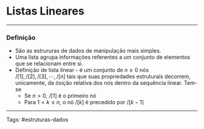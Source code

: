 # Listas Lineares

---

### Definição

- São as estrururas de dados de manipulação mais simples.
- Uma lista agrupa informações referentes a um conjunto de elementos que se relacionam entre si.
- Definição de lista linear - é um conjunto de $n \geq 0$ nós $/[1],/[2],/[3],\cdots,/[n]$ tais que suas propriedades estruturais decorrem, unicamente, da ósição relativa dos nós dentro da sequência linear. Tem-se
	- Se $n>0$, $/[1]$ é o primeiro nó
	- Para $1 < k \leq n$, o nó $/[k]$ é precedido por $/[k-1]$

---

Tags: #estruturas-dados 